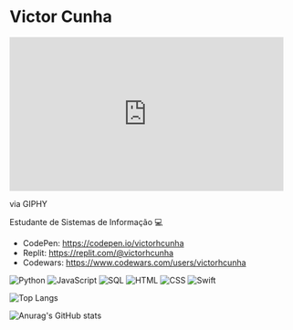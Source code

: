 # Victor Cunha

<iframe src="https://giphy.com/embed/lbcLMX9B6sTsGjUmS3" width="480" height="270" frameBorder="0" class="giphy-embed" allowFullScreen></iframe><p><ahref="https://giphy.com/gifs/blue-technology-data-lbcLMX9B6sTsGjUmS3">via GIPHY</a></p>

Estudante de Sistemas de Informação :computer:

- CodePen: https://codepen.io/victorhcunha
- Replit: https://replit.com/@victorhcunha
- Codewars: https://www.codewars.com/users/victorhcunha

![Python](https://img.shields.io/badge/-Python-000?&logo=Python)
![JavaScript](https://img.shields.io/badge/-JavaScript-000?&logo=JavaScript)
![SQL](https://img.shields.io/badge/-SQL-000?&logo=MySQL)
![HTML](https://img.shields.io/badge/-HTML-000?&logo=HTML)
![CSS](https://img.shields.io/badge/-CSS-000?&logo=CSS)
![Swift](https://img.shields.io/badge/-Swift-000?&logo=Swift)

![Top Langs](https://github-readme-stats.vercel.app/api/top-langs/?username=victorhcunha&theme=dark&layout=compact)

![Anurag's GitHub stats](https://github-readme-stats.vercel.app/api?username=victorhcunha&theme=dark&count_private=true)
